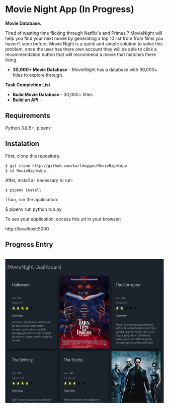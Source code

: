 # Movie Night App (In Progress)

**Movie Database.**

Tired of wasting time flicking through Netflix's and Primes ? MovieNight will help you find your next movie by generating a top 10 list from from films you haven't seen before. Movie Night is a quick and simple solution to solve this problem, once the user has there own account they will be able to click a recommendation button that will recommend a movie that matches there liking.

* **30,000+ Movie Database** - MovieNight has a database with 30,000+ titles to explore through.

**Task Completion List**
* **Build Movie Database** - 30,000+ titles
* **Build an API** - 


## Requirements

Python 3.8.5+, pipenv

## Instalation

First, clone this repository.

    $ git clone http://github.com/karlduggan/MovieNightApp
    $ cd MovieNightApp

After, install all necessary to run:

    $ pipenv install

Than, run the application:

  $ pipenv run python run.py

To see your application, access this url in your browser: 

  http://localhost:5000
  
## Progress Entry

<br/>
<img src="progress_01.png">
<br/>
